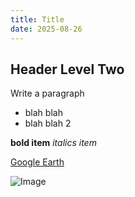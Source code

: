 ```yaml
---
title: Title
date: 2025-08-26
---
```

## Header Level Two 

Write a paragraph

* blah blah 
* blah blah 2 

**bold item**
*italics item*


[Google Earth](https://earth.google.com/web/@37.80247651,-107.7579656,3062.33799632a,1003.09303319d,35y,0h,0t,0r/data=CgRCAggBQgIIAEoICML31uIGEAA)

![Image](https://tse1.mm.bing.net/th/id/OIP.jR-jbwMBw8rk11Ncy6yE6QHaD_?rs=1&pid=ImgDetMain&o=7&rm=3)

